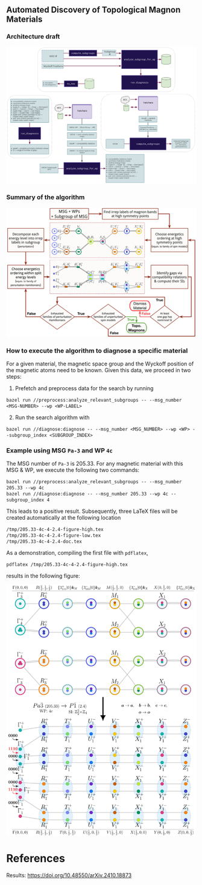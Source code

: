## Automated Discovery of Topological Magnon Materials

### Architecture draft
<img src="./notes/arch.svg">

### Summary of the algorithm
<img src="./notes/new_algorithm.svg">


### How to execute the algorithm to diagnose a specific material
For a given material, the magnetic space group and the Wyckoff position of the magnetic atoms need to be known. Given this data, we proceed in two steps:
1. Prefetch and preprocess data for the search by running
```
bazel run //preprocess:analyze_relevant_subgroups -- --msg_number <MSG-NUMBER> --wp <WP-LABEL>

```
2.  Run the search algorithm with
```
bazel run //diagnose:diagnose -- --msg_number <MSG_NUMBER> --wp <WP> --subgroup_index <SUBGROUP_INDEX>
```
### Example using MSG `Pa-3` and WP `4c`
The MSG number of `Pa-3` is 205.33. For any magnetic material with this MSG & WP, we execute the following two commands:
```
bazel run //preprocess:analyze_relevant_subgroups -- --msg_number 205.33 --wp 4c
bazel run //diagnose:diagnose -- --msg_number 205.33 --wp 4c --subgroup_index 4
```

This leads to a positive result. Subsequently, three LaTeX files will be created automatically at the following location
```
/tmp/205.33-4c-4-2.4-figure-high.tex
/tmp/205.33-4c-4-2.4-figure-low.tex
/tmp/205.33-4c-4-2.4-doc.tex
```
As a demonstration, compiling the first file with `pdflatex`,
```
pdflatex /tmp/205.33-4c-4-2.4-figure-high.tex
```
results in the following figure:

<img src="./notes/205.33-4c-4-2.4-figure-high.svg">


# References
Results: https://doi.org/10.48550/arXiv.2410.18873

